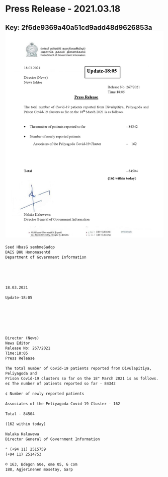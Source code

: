 # Press Release - 2021.03.18 
Key: 2f6de9369a40a51cd9add48d9626853a 
![img](img/2f6de9369a40a51cd9add48d9626853a.jpg)
---
```
Ssed HbasG sembmeSadqo
DAIS BHU Honomasentd
Department of Government Information

 

 

18.03.2021

Update-18:05

 

 

 

Director (News)
News Editor
Release No: 267/2021
Time:18:05
Press Release

The total number of Covid-19 patients reported from Divulapitiya, Peliyagoda and
Prison Covid-19 clusters so far on the 18" March 2021 is as follows.
e¢ The number of patients reported so far - 84342

¢ Number of newly reported patients

Associates of the Peliyagoda Covid-19 Cluster - 162

Total - 84504

(162 within today)

Nalaka Kaluwewa
Director General of Government Information

° (+94 11) 2515759
(+94 11) 2514753

© 163, Bdegon G0e, ome 05, G com
188, Agjerinenen mosetay, Garp

  

```
